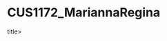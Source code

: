 # CUS1172_MariannaRegina

<html>
  <head>
    <title> Welcome to CUS1172 </title>title>
    
  </head>
  <body>
    
  </body>
</html>
